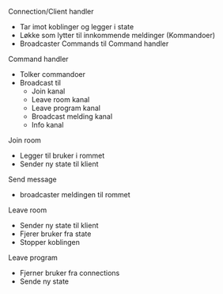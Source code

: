 Connection/Client handler

- Tar imot koblinger og legger i state
- Løkke som lytter til innkommende meldinger (Kommandoer)
- Broadcaster Commands til Command handler

Command handler

- Tolker commandoer
- Broadcast til
  - Join kanal
  - Leave room kanal
  - Leave program kanal
  - Broadcast melding kanal
  - Info kanal

Join room

- Legger til bruker i rommet
- Sender ny state til klient

Send message

- broadcaster meldingen til rommet

Leave room

- Sender ny state til klient
- Fjerer bruker fra state
- Stopper koblingen

Leave program

- Fjerner bruker fra connections
- Sende ny state
